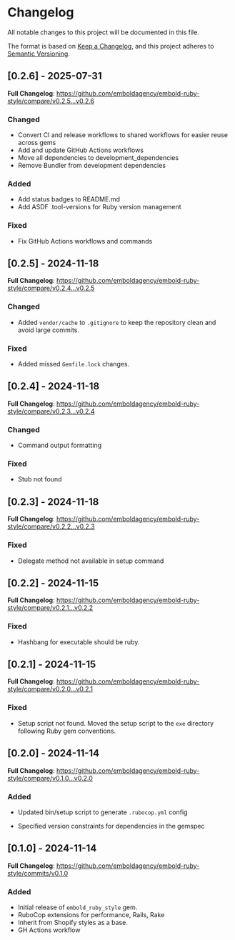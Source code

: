# Changelog

All notable changes to this project will be documented in this file.

The format is based on [Keep a Changelog](https://keepachangelog.com/en/1.1.0/),
and this project adheres to [Semantic Versioning](https://semver.org/spec/v2.0.0.html).

## [0.2.6] - 2025-07-31
**Full Changelog**: https://github.com/emboldagency/embold-ruby-style/compare/v0.2.5...v0.2.6
### Changed
- Convert CI and release workflows to shared workflows for easier reuse across gems
- Add and update GitHub Actions workflows
- Move all dependencies to development_dependencies
- Remove Bundler from development dependencies

### Added
- Add status badges to README.md
- Add ASDF .tool-versions for Ruby version management

### Fixed
- Fix GitHub Actions workflows and commands

## [0.2.5] - 2024-11-18

**Full Changelog**: https://github.com/emboldagency/embold-ruby-style/compare/v0.2.4...v0.2.5

### Changed
- Added `vendor/cache` to `.gitignore` to keep the repository clean and avoid large commits.

### Fixed
- Added missed `Gemfile.lock` changes.

## [0.2.4] - 2024-11-18

**Full Changelog**: https://github.com/emboldagency/embold-ruby-style/compare/v0.2.3...v0.2.4

### Changed
- Command output formatting

### Fixed
- Stub not found

## [0.2.3] - 2024-11-18

**Full Changelog**: https://github.com/emboldagency/embold-ruby-style/compare/v0.2.2...v0.2.3

### Fixed
- Delegate method not available in setup command

## [0.2.2] - 2024-11-15

**Full Changelog**: https://github.com/emboldagency/embold-ruby-style/compare/v0.2.1...v0.2.2

### Fixed
- Hashbang for executable should be ruby.

## [0.2.1] - 2024-11-15

**Full Changelog**: https://github.com/emboldagency/embold-ruby-style/compare/v0.2.0...v0.2.1

### Fixed
- Setup script not found. Moved the setup script to the `exe` directory following Ruby gem conventions.

## [0.2.0] - 2024-11-14

**Full Changelog**: https://github.com/emboldagency/embold-ruby-style/compare/v0.1.0...v0.2.0

### Added
- Updated bin/setup script to generate `.rubocop.yml` config

- Specified version constraints for dependencies in the gemspec

## [0.1.0] - 2024-11-14

**Full Changelog**: https://github.com/emboldagency/embold-ruby-style/commits/v0.1.0

### Added
- Initial release of `embold_ruby_style` gem.
- RuboCop extensions for performance, Rails, Rake
- Inherit from Shopify styles as a base.
- GH Actions workflow
